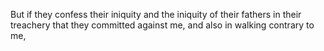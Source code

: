 But if they confess their iniquity and the iniquity of their fathers in their treachery that they committed against me, and also in walking contrary to me,
